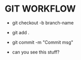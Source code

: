 

# GIT WORKFLOW
- git checkout -b branch-name 
- git add .
- git commit -m "Commit msg"

- can you see this stuff?